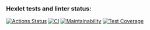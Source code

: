 ### Hexlet tests and linter status:
[![Actions Status](https://github.com/proydemte/java-project-lvl3/workflows/hexlet-check/badge.svg)](https://github.com/proydemte/java-project-lvl3/actions)
[![CI](https://github.com/proydemte/java-project-lvl3/workflows/CI/badge.svg)](https://github.com/proydemte/java-project-lvl3/actions/workflows/CI.yml)
[![Maintainability](https://api.codeclimate.com/v1/badges/52edeac637dca62a472e/maintainability)](https://codeclimate.com/github/proydemte/java-project-lvl3/maintainability)
[![Test Coverage](https://api.codeclimate.com/v1/badges/52edeac637dca62a472e/test_coverage)](https://codeclimate.com/github/proydemte/java-project-lvl3/test_coverage)
